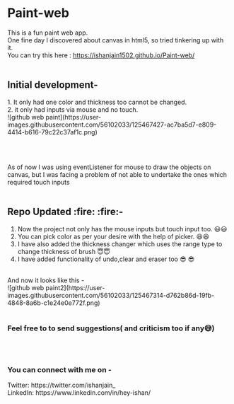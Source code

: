 # Paint-web
This is a fun paint web app.<br/>
One fine day I discovered about canvas in html5, so tried tinkering up with it.<br/>
You can try this here : https://ishanjain1502.github.io/Paint-web/
<br/><br/>
<h2>Initial development-</h2>
1. It only had one color and thickness too cannot be changed.<br/>
2. it only had inputs via mouse and no touch.<br/>
![github web paint](https://user-images.githubusercontent.com/56102033/125467427-ac7ba5d7-e809-4414-b616-79c22c37af1c.png)

<br/><br/>

As of now I was using eventListener for mouse to draw the objects on canvas, but I was facing a problem of not able to undertake the ones which required touch inputs
<br><br>
<h2> Repo Updated  :fire: :fire:- </h2>

1. Now the project not only has the mouse inputs but touch input too. :smiley::smiley:<br/>
2. You can pick color as per your desire with the help of picker. :satisfied::satisfied: <br/>
3. I have also added the thickness changer which uses the range type to change thickness of brush 😇:innocent: <br/>
4. I have added functionality of undo,clear and eraser too 😎 😎<br/>
<br/>
And now it looks like this - 
<br/>
![github web paint2](https://user-images.githubusercontent.com/56102033/125467314-d762b86d-19fb-4848-8a6b-c1e24e0e772f.png)
<br><br>
<h3>Feel free to to send suggestions( and criticism too if any😅)</h3>
<br/><br/>
<h3>You can connect with me on -</h3>
Twitter: https://twitter.com/ishanjain_  <br/>
LinkedIn: https://www.linkedin.com/in/hey-ishan/      
